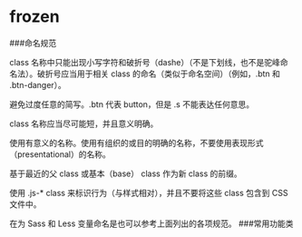 frozen
======

###命名规范

class 名称中只能出现小写字符和破折号（dashe）（不是下划线，也不是驼峰命名法）。破折号应当用于相关 class 的命名（类似于命名空间）（例如，.btn 和 .btn-danger）。

避免过度任意的简写。.btn 代表 button，但是 .s 不能表达任何意思。

class 名称应当尽可能短，并且意义明确。

使用有意义的名称。使用有组织的或目的明确的名称，不要使用表现形式（presentational）的名称。

基于最近的父 class 或基本（base） class 作为新 class 的前缀。

使用 .js-* class 来标识行为（与样式相对），并且不要将这些 class 包含到 CSS 文件中。

在为 Sass 和 Less 变量命名是也可以参考上面列出的各项规范。
###常用功能类
